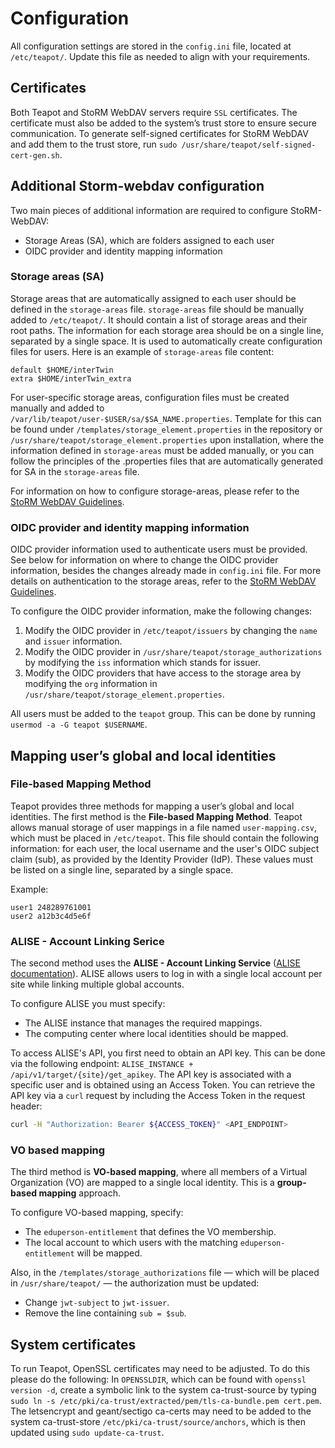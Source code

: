# Configuration

All configuration settings are stored in the `config.ini` file, located at
`/etc/teapot/`. Update this file as needed to align with your requirements.

## Certificates

Both Teapot and StoRM WebDAV servers require `SSL` certificates. The certificate
must also be added to the system’s trust store to ensure secure communication.
To generate self-signed certificates for StoRM WebDAV and add them to the trust
store, run `sudo /usr/share/teapot/self-signed-cert-gen.sh`.

## Additional Storm-webdav configuration

Two main pieces of additional information are required to configure StoRM-WebDAV:

- Storage Areas (SA), which are folders assigned to each user
- OIDC provider and identity mapping information

### Storage areas (SA)

Storage areas that are automatically assigned to each user should be defined in
the `storage-areas` file. `storage-areas` file should be manually added to
`/etc/teapot/`. It should contain a list of storage areas and their root paths.
The information for each storage area should be on a single line, separated by a
single space. It is used to automatically create configuration files for users.
Here is an example of `storage-areas` file content:

```text
default $HOME/interTwin
extra $HOME/interTwin_extra
```

For user-specific storage areas, configuration files must be created manually
and added to `/var/lib/teapot/user-$USER/sa/$SA_NAME.properties`. Template for
this can be found under `/templates/storage_element.properties` in the
repository or `/usr/share/teapot/storage_element.properties` upon installation,
where the information defined in `storage-areas` must be added manually, or you
can follow the principles of the .properties files that are automatically
generated for SA in the `storage-areas` file.

For information on how to configure storage-areas, please refer to the
[StoRM WebDAV Guidelines](https://github.com/italiangrid/storm-webdav/blob/master/doc/storage-area-configuration.md).

### OIDC provider and identity mapping information

OIDC provider information used to authenticate users must be provided. See below
for information on where to change the OIDC provider information, besides the
changes already made in `config.ini` file. For more details on authentication to
the storage areas, refer to the [StoRM WebDAV Guidelines](https://github.com/italiangrid/storm-webdav/blob/master/doc/storage-area-configuration.md).

To configure the OIDC provider information, make the following changes:

1. Modify the OIDC provider in `/etc/teapot/issuers` by changing the `name` and
   `issuer` information.
2. Modify the OIDC provider in `/usr/share/teapot/storage_authorizations` by
   modifying the `iss` information which stands for issuer.
3. Modify the OIDC providers that have access to the storage area by modifying
   the `org` information in `/usr/share/teapot/storage_element.properties`.

All users must be added to the `teapot` group. This can be done by running
`usermod -a -G teapot $USERNAME`.

## Mapping user’s global and local identities

### File-based Mapping Method

Teapot provides three methods for mapping a user’s global and local identities.
The first method is the **File-based Mapping Method**. Teapot allows manual
storage of user mappings in a file named `user-mapping.csv`, which must be
placed in `/etc/teapot`. This file should contain the following information:
for each user, the local username and the user's OIDC subject claim (sub),
as provided by the Identity Provider (IdP). These values must be listed on a
single line, separated by a single space.

Example:

```text
user1 248289761001
user2 a12b3c4d5e6f
```

### ALISE - Account Linking Serice

The second method uses the **ALISE - Account Linking Service**
([ALISE documentation](https://github.com/m-team-kit/alise/tree/master/alise)).
ALISE allows users to log in with a single local account per site while linking
multiple global accounts.

To configure ALISE you must specify:

- The ALISE instance that manages the required mappings.
- The computing center where local identities should be mapped.

To access ALISE's API, you first need to obtain an API key. This can be done
via the following endpoint: `ALISE_INSTANCE + /api/v1/target/{site}/get_apikey`.
The API key is associated with a specific user and is obtained using an Access
Token. You can retrieve the API key via a `curl` request by including the Access
Token in the request header:

```bash
curl -H "Authorization: Bearer ${ACCESS_TOKEN}" <API_ENDPOINT>
```

### VO based mapping

The third method is **VO-based mapping**, where all members of a Virtual Organization
(VO) are mapped to a single local identity. This is a **group-based mapping** approach.

To configure VO-based mapping, specify:

- The `eduperson-entitlement` that defines the VO membership.
- The local account to which users with the matching `eduperson-entitlement` will be
   mapped.

Also, in the `/templates/storage_authorizations` file — which will be placed in
`/usr/share/teapot/` — the authorization must be updated:

- Change `jwt-subject` to `jwt-issuer`.
- Remove the line containing `sub = $sub`.

## System certificates

To run Teapot, OpenSSL certificates may need to be adjusted. To do this please
do the following: In `OPENSSLDIR`, which can be found with `openssl version -d`,
create a symbolic link to the system ca-trust-source by typing
`sudo ln -s /etc/pki/ca-trust/extracted/pem/tls-ca-bundle.pem cert.pem`. The
letsencrypt and geant/sectigo ca-certs may need to be added to the system
ca-trust-store `/etc/pki/ca-trust/source/anchors`, which is then updated using
`sudo update-ca-trust`.
